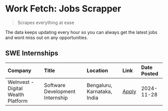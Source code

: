 # Work Fetch: Jobs Scrapper
> Scrapes everything at ease

The data keeps updating every hour so you can always get the latest jobs and wont miss out on any opportunities.

## SWE Internships
<!--START_SECTION:workfetch-->
| Company                            | Title                           | Location                    | Link                                                                                                                                                                                                                      | Date Posted   |
|:-----------------------------------|:--------------------------------|:----------------------------|:--------------------------------------------------------------------------------------------------------------------------------------------------------------------------------------------------------------------------|:--------------|
| WeInvest - Digital Wealth Platform | Software Development Internship | Bengaluru, Karnataka, India | [Apply](https://in.linkedin.com/jobs/view/software-development-internship-at-weinvest-digital-wealth-platform-4087292999?position=2&pageNum=0&refId=UsNjgrjK39C8LrB3rlx3gA%3D%3D&trackingId=zVhPLe2mnGDD8f9z85a3aQ%3D%3D) | 2024-11-28    |
<!--END_SECTION:workfetch-->
